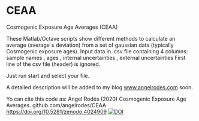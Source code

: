 # CEAA

Cosmogenic Exposure Age Averages (CEAA)

 These Matlab/Octave scripts show different methods to calculate an average (average ± deviation)
 from a set of gaussian data (typically Cosmogenic exposure ages).
 Input data in .csv file containing 4 columns: 
 sample names , ages , internal uncertainties , external uncertainties
 First line of the csv file (header) is ignored.
 
Just run start and select your file.
 
A detailed description will be added to my blog www.angelrodes.com soon.

Yo can cite this code as:
Ángel Rodés (2020) Cosmogenic Exposure Age Averages. github.com/angelrodes/CEAA https://doi.org/10.5281/zenodo.4024909
[![DOI](https://zenodo.org/badge/DOI/10.5281/zenodo.4024909.svg)](https://doi.org/10.5281/zenodo.4024909)
